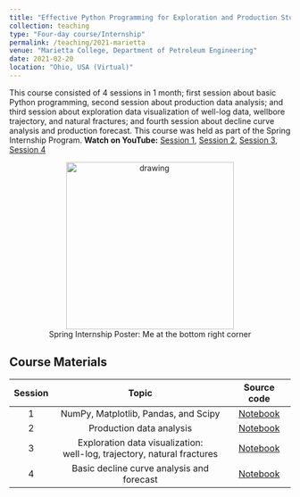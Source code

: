 ```yaml
---
title: "Effective Python Programming for Exploration and Production Students and Professionals"
collection: teaching
type: "Four-day course/Internship"
permalink: /teaching/2021-marietta
venue: "Marietta College, Department of Petroleum Engineering"
date: 2021-02-20
location: "Ohio, USA (Virtual)"
---
```


This course consisted of 4 sessions in 1 month; first session about basic Python programming, second session about production data analysis; and third session about exploration data visualization of well-log data, wellbore trajectory, and natural fractures; and fourth session about decline curve analysis and production forecast. This course was held as part of the Spring Internship Program. **Watch on YouTube:** [Session 1](), [Session 2](), [Session 3](), [Session 4]()

<p align="center">
<img src="https://user-images.githubusercontent.com/51282928/133960433-2b2b0431-0f88-4951-82ac-ffa99b9d0c17.png" alt="drawing" width="300"/>
<br>
  <it>Spring Internship Poster: Me at the bottom right corner</it>
</p>

## Course Materials

|Session|Topic|Source code|
|:--:|:--:|:--:|
|1|NumPy, Matplotlib, Pandas, and Scipy|[Notebook](https://github.com/yohanesnuwara/python-bootcamp-for-geoengineers/blob/master/PioPetro/piopetro_session1_introduction_participant.ipynb)|
|2|Production data analysis|[Notebook](https://github.com/yohanesnuwara/python-bootcamp-for-geoengineers/blob/master/PioPetro/piopetro_session2_production_data_analysis.ipynb)|
|3|Exploration data visualization: </br> well-log, trajectory, natural fractures|[Notebook](https://github.com/yohanesnuwara/python-bootcamp-for-geoengineers/blob/master/PioPetro/piopetro_session3_exploration_data.ipynb)|
|4|Basic decline curve analysis and forecast|[Notebook](https://github.com/yohanesnuwara/python-bootcamp-for-geoengineers/blob/master/PioPetro/piopetro_session4_decline_curve_analysis.ipynb)|
